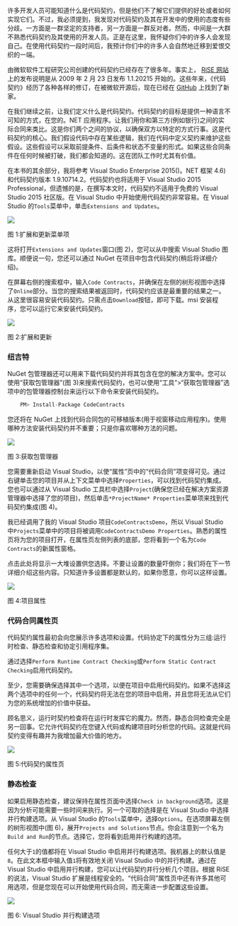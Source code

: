 许多开发人员可能知道什么是代码契约，但是他们不了解它们提供的好处或者如何实现它们。不过，我必须提到，我发现对代码契约及其在开发中的使用的态度有些分歧。一方面是一群坚定的支持者，另一方面是一群反对者。然而，中间是一大群不熟悉代码契约及其使用的开发人员。正是在这里，我怀疑你们中的许多人会发现自己。在使用代码契约一段时间后，我预计你们中的许多人会自然地迁移到爱恨交织的一端。

由微软软件工程研究公司创建的代码契约已经存在了很多年。事实上， [RiSE 网站](http://research.microsoft.com/en-us/projects/contracts/releasenotes.aspx)上的发布说明是从 2009 年 2 月 23 日发布 1.1.20215 开始的。这些年来，《代码契约》经历了各种各样的修订，在被微软开源后，现在已经在 [GitHub](https://github.com/Microsoft/CodeContracts) 上找到了新家。

在我们继续之前，让我们定义什么是代码契约。代码契约的目标是提供一种语言不可知的方式，在您的。NET 应用程序。让我们用你和第三方(例如银行)之间的实际合同来类比。这是你们两个之间的协议，以确保双方以特定的方式行事。这是代码契约的核心。我们假设代码中存在某些逻辑，我们在代码中定义契约来维护这些假设。这些假设可以采取前提条件、后条件和状态不变量的形式。如果这些合同条件在任何时候被打破，我们都会知道的。这在团队工作时尤其有价值。

在本书的其余部分，我将参考 Visual Studio Enterprise 2015()。NET 框架 4.6)和代码契约版本 1.9.10714.2。代码契约也将适用于 Visual Studio 2015 Professional，但遗憾的是，在撰写本文时，代码契约不适用于免费的 Visual Studio 2015 社区版。在 Visual Studio 中开始使用代码契约非常容易。在 Visual Studio 的`Tools`菜单中，单击`Extensions and Updates`。

![](img/00003.jpeg)

图 1:扩展和更新菜单项

这将打开`Extensions and Updates`窗口(图 2)，您可以从中搜索 Visual Studio 图库。顺便说一句，您还可以通过 NuGet 在项目中包含代码契约(稍后将详细介绍)。

在屏幕右侧的搜索框中，输入`Code Contracts`，并确保在左侧的树形视图中选择了`Online`部分。当您的搜索结果被返回时，代码契约应该是最重要的结果之一。从这里很容易安装代码契约。只需点击`Download`按钮，即可下载。msi 安装程序，您可以运行它来安装代码契约。

![](img/00004.jpeg)

图 2:扩展和更新

### 纽吉特

NuGet 包管理器还可以用来下载代码契约并将其包含在您的解决方案中。您可以使用“获取包管理器”(图 3)来搜索代码契约，也可以使用“工具”>“获取包管理器”选项中的包管理器控制台来运行以下命令来安装代码契约。

```cs
    PM> Install-Package CodeContracts

```

您还将在 NuGet 上找到代码合同包的可移植版本(用于视窗移动应用程序)。使用哪种方法安装代码契约并不重要；只是你喜欢哪种方法的问题。

![](img/00005.jpeg)

图 3:获取包管理器

您需要重新启动 Visual Studio，以使“属性”页中的“代码合同”项变得可见。通过右键单击您的项目并从上下文菜单中选择`Properties`，可以找到代码契约集成。您也可以通过从 Visual Studio 工具栏中选择`Project`(确保您已经在解决方案资源管理器中选择了您的项目)，然后单击`*ProjectName* Properties`菜单项来找到代码契约集成(图 4)。

我已经调用了我的 Visual Studio 项目`CodeContractsDemo`，所以 Visual Studio 中`Projects`菜单中的项目将被调用`CodeContractsDemo Properties`。熟悉的属性页将为您的项目打开，在属性页左侧列表的底部，您将看到一个名为`Code Contracts`的新属性窗格。

点击此处将显示一大堆设置供您选择。不要让设置的数量吓倒你；我们将在下一节详细介绍这些内容。只知道许多设置都是默认的，如果你愿意，你可以这样设置。

![](img/00006.jpeg)

图 4:项目属性

### 代码合同属性页

代码契约属性最初会向您展示许多选项和设置。代码协定下的属性分为三组:运行时检查、静态检查和协定引用程序集。

通过选择`Perform Runtime Contract Checking`或`Perform Static Contract Checking`启用代码契约。

至少，您需要确保选择其中一个选项，以便在项目中启用代码契约。如果不选择这两个选项中的任何一个，代码契约将无法在您的项目中启用，并且您将无法从它们为您的系统增加的价值中获益。

顾名思义，运行时契约检查将在运行时发挥它的魔力。然而，静态合同检查完全是另一回事。它允许代码契约在您键入代码或构建项目时分析您的代码。这就是代码契约变得有趣并为我增加最大价值的地方。

![](img/00007.gif)

图 5:代码契约属性页

### 静态检查

如果启用静态检查，建议保持在属性页面中选择`Check in background`选项。这是因为分析可能需要一些时间来执行。另一个可取的选择是在 Visual Studio 中选择并行构建选项。从 Visual Studio 的`Tools`菜单中，选择`Options`。在选项屏幕左侧的树形视图中(图 6)，展开`Projects and Solutions`节点。你会注意到一个名为`Build and Run`的节点。选择它，您将看到启用并行构建的选项。

任何大于`1`的值都将在 Visual Studio 中启用并行构建选项。我机器上的默认值是`8`。在此文本框中输入值`1`将有效地关闭 Visual Studio 中的并行构建。通过在 Visual Studio 中启用并行构建，您可以让代码契约并行分析几个项目。根据 RiSE 的说法，Visual Studio 扩展是线程安全的。“代码合同”属性页中还有许多其他可用选项，但是您现在可以开始使用代码合同，而无需进一步配置这些设置。

![](img/00008.jpeg)

图 6: Visual Studio 并行构建选项